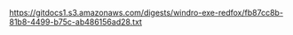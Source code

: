 https://gitdocs1.s3.amazonaws.com/digests/windro-exe-redfox/fb87cc8b-81b8-4499-b75c-ab486156ad28.txt
